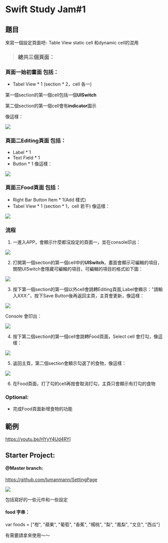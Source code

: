# Swift Study Jam#1


## 題目

來寫一個設定頁面吧- Table View static cell 和dynamic cell的混用

>  ### 總共三個頁面：
### 頁面一始初畫面 包括：
* Tabel View * 1 (section * 2，cell 各一)

第一個section的第一個cell包括一個**UISwitch**

第二個section的第一個cell會有**indicator**圖示

像這樣：

![](https://i.imgur.com/U1A9Vb4.png)

### 頁面二Editing頁面 包括：
* Label * 1
* Text Field * 1
* Button * 1
像這樣：

![](https://i.imgur.com/QczVvpA.png)

### 頁面三Food頁面 包括：
* Right Bar Button Item * 1(Add 樣式)
* Tabel View * 1 (section * 1，cell 若干)
像這樣：

![](https://i.imgur.com/D058UL5.png)


### 流程
1. 一進入APP，會顯示什麼都沒設定的頁面一，並在console印出：

![](https://i.imgur.com/wxJmlFy.png)

2. 打開第一個section的第一個cell中的**UISwitch**，畫面會顯示可編輯的項目，關閉UISwitch會隱藏可編輯的項目，可編輯的項目的格式如下圖：

![](https://i.imgur.com/KguieJI.png)


3. 按下第一個section的第一個以外cell會跳轉Editing頁面,Label會顯示："請輸入*XXX*:"，按下Save Button後再返回主頁，主頁會更新，像這樣：

![](https://i.imgur.com/PfwGU3k.png)

Console 會印出：

![](https://i.imgur.com/aLW2BiQ.png)


4. 按下第二個section的第一個cell會跳轉Food頁面，Select cell 會打勾，像這樣：

![](https://i.imgur.com/ahI6WMC.png)


5. 返回主頁，第二個section會顯示勾選了的食物，像這樣：

![](https://i.imgur.com/PZLdkQ8.png)

6. 在Food頁面，打了勾的cell再按會取消打勾，主頁只會顯示有打勾的食物

### Optional:
- 完成Food頁面新增食物的功能


## 範例

https://youtu.be/HYyY4Ud4RYI


## Starter Project:

#### @Master branch:
https://github.com/lumanmann/SettingPage

![](https://i.imgur.com/Af9w0dJ.png)

包括寫好的一些元件和一些設定

#### food 字串：
var foods = ["柑", "蘋果", "葡萄", "香蕉", "楊桃", "梨", "鳳梨", "文旦", "西瓜"]


有需要請拿來使用～～



